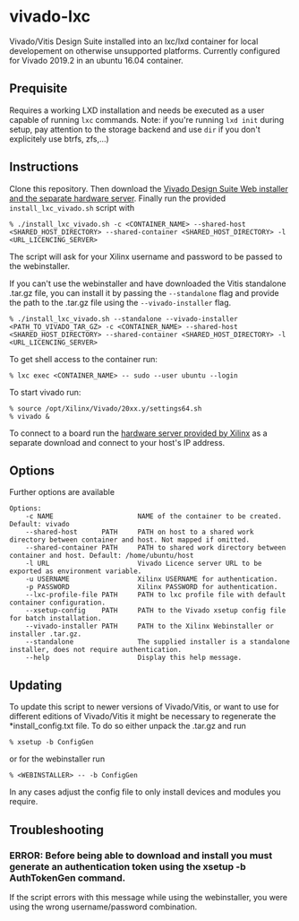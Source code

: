 # vivado-lxc

Vivado/Vitis Design Suite installed into an lxc/lxd container for local developement on otherwise unsupported platforms. Currently configured for Vivado 2019.2 in an ubuntu 16.04 container.

## Prequisite
Requires a working LXD installation and needs be executed as a user capable of running `lxc` commands. 
Note: if you're running `lxd init` during setup, pay attention to the storage backend and use `dir` if you don't explicitely use btrfs, zfs,...)


## Instructions
Clone this repository.
Then download the [Vivado Design Suite Web installer and the separate hardware server](https://www.xilinx.com/support/download.html).
Finally run the provided `install_lxc_vivado.sh` script with 
```
% ./install_lxc_vivado.sh -c <CONTAINER_NAME> --shared-host <SHARED_HOST_DIRECTORY> --shared-container <SHARED_HOST_DIRECTORY> -l <URL_LICENCING_SERVER>
```

The script will ask for your Xilinx username and password to be passed to the webinstaller.


If you can't use the webinstaller and have downloaded the Vitis standalone .tar.gz file, you can install it by passing the `--standalone` flag and provide the path to the .tar.gz file using the `--vivado-installer` flag.
```
% ./install_lxc_vivado.sh --standalone --vivado-installer <PATH_TO_VIVADO_TAR_GZ> -c <CONTAINER_NAME> --shared-host <SHARED_HOST_DIRECTORY> --shared-container <SHARED_HOST_DIRECTORY> -l <URL_LICENCING_SERVER>
```

To get shell access to the container run:
```
% lxc exec <CONTAINER_NAME> -- sudo --user ubuntu --login
```

To start vivado run:
```
% source /opt/Xilinx/Vivado/20xx.y/settings64.sh
% vivado & 
```

To connect to a board run the [hardware server provided by Xilinx](https://www.xilinx.com/support/download/index.html/content/xilinx/en/downloadNav/vivado-design-tools/2019-2.html) as a separate download and connect to your host's IP address.


## Options
Further options are available

```
Options:
    -c NAME                     NAME of the container to be created. Default: vivado
    --shared-host      PATH     PATH on host to a shared work directory between container and host. Not mapped if omitted.
    --shared-container PATH     PATH to shared work directory between container and host. Default: /home/ubuntu/host
    -l URL                      Vivado Licence server URL to be exported as environment variable.
    -u USERNAME                 Xilinx USERNAME for authentication.
    -p PASSWORD                 Xilinx PASSWORD for authentication.
    --lxc-profile-file PATH     PATH to lxc profile file with default container configuration.
    --xsetup-config    PATH     PATH to the Vivado xsetup config file for batch installation.
    --vivado-installer PATH     PATH to the Xilinx Webinstaller or installer .tar.gz.
    --standalone                The supplied installer is a standalone installer, does not require authentication.
    --help                      Display this help message.
```

## Updating
To update this script to newer versions of Vivado/Vitis, or want to use for different editions of Vivado/Vitis it might be necessary to regenerate the *install_config.txt file. To do so either unpack the .tar.gz and run
``` 
% xsetup -b ConfigGen
``` 

or for the webinstaller run

```
% <WEBINSTALLER> -- -b ConfigGen
``` 

In any cases adjust the config file to only install devices and modules you require.

## Troubleshooting

### ERROR: Before being able to download and install you must generate an authentication token using the xsetup -b AuthTokenGen command.
If the script errors with this message while using the webinstaller, you were using the wrong username/password combination.